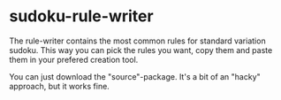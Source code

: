 # sudoku-rule-writer
The rule-writer contains the most common rules for standard variation sudoku.
This way you can pick the rules you want, copy them and paste them in your prefered creation tool. 

You can just download the "source"-package. 
It's a bit of an "hacky" approach, but it works fine. 
